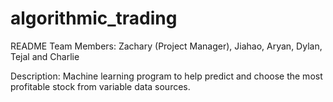 # algorithmic_trading
README
Team Members: Zachary (Project Manager), Jiahao, Aryan, Dylan, Tejal and Charlie

Description: Machine learning program to help predict and choose the most profitable stock from variable data sources.
